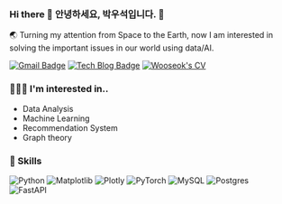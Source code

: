 ### Hi there 👋 안녕하세요, 박우석입니다. 🔭
🌏 Turning my attention from Space to the Earth, now I am interested in solving the important issues in our world using data/AI.

[![Gmail Badge](https://img.shields.io/badge/Gmail-d14836?style=flat-square&logo=Gmail&logoColor=white&link=mailto:hoeen5373@gmail.com)](mailto:hoeen5373@gmail.com)
[![Tech Blog Badge](http://img.shields.io/badge/-Tech%20blog-black?style=flat-square&logo=github&link=https://hoeen.github.io/)](https://hoeen.github.io/)
[![Wooseok's CV](https://img.shields.io/badge/Resume-blue?style=flat-square&logo=Apache)](https://hoeen.github.io/resume/)

### 🧑🏻‍💻 I'm interested in..
- Data Analysis
- Machine Learning 
- Recommendation System
- Graph theory

### 🥊 Skills
<!-- <div align=center> -->
![Python](https://img.shields.io/badge/python-3670A0?style=for-the-badge&logo=python&logoColor=ffdd54)
![Matplotlib](https://img.shields.io/badge/Matplotlib-FF7A59.svg?&style=for-the-badge&logo=Plotly)
![Plotly](https://img.shields.io/badge/Plotly-%233F4F75.svg?style=for-the-badge&logo=plotly&logoColor=white)
![PyTorch](https://img.shields.io/badge/PyTorch-%23EE4C2C.svg?style=for-the-badge&logo=PyTorch&logoColor=white)
![MySQL](https://img.shields.io/badge/mysql-%2300f.svg?style=for-the-badge&logo=mysql&logoColor=white)
![Postgres](https://img.shields.io/badge/postgres-%23316192.svg?style=for-the-badge&logo=postgresql&logoColor=white)	
![FastAPI](https://img.shields.io/badge/FastAPI-005571?style=for-the-badge&logo=fastapi)
<!-- ![Ubuntu](https://img.shields.io/badge/Ubuntu-E95420?style=for-the-badge&logo=ubuntu&logoColor=white) -->
<!-- </div> -->

 


<!-- [![Linkedin Badge](https://img.shields.io/badge/-LinkedIn-blue?style=flat-square&logo=Linkedin&logoColor=white&link=https://www.linkedin.com/in/seong-yun-byeon-8183a8113/)](https://www.linkedin.com/in/seong-yun-byeon-8183a8113/) -->

<!-- ![Wooseok's github stats](https://github-readme-stats.vercel.app/api?username=hoeen) -->
	
	
<!-- <div align=center>

[![Hits](https://hits.seeyoufarm.com/api/count/incr/badge.svg?url=https%3A%2F%2Fgithub.com%2Fhoeen%2F&count_bg=%2379C83D&title_bg=%23555555&icon=&icon_color=%23E7E7E7&title=hits&edge_flat=false)](https://hits.seeyoufarm.com)

  
</div> -->

<!--
**hoeen/hoeen** is a ✨ _special_ ✨ repository because its `README.md` (this file) appears on your GitHub profile.

Here are some ideas to get you started:

- 🔭 I’m currently working on ...
- 🌱 I’m currently learning ...
- 👯 I’m looking to collaborate on ...
- 🤔 I’m looking for help with ...
- 💬 Ask me about ...
- 📫 How to reach me: ...
- 😄 Pronouns: ...
- ⚡ Fun fact: ...
-->
